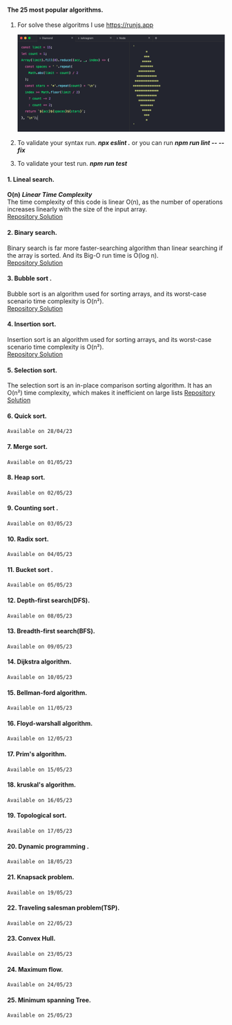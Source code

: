 #### The 25 most popular algorithms.
1. For solve these algoritms I use https://runjs.app
 
    ![run js](https://github.com/ramirez456/algorithms/blob/main/software.png?raw=true)

2. To validate your syntax run.
    ***npx eslint .***
    or you can run 
    ***npm run lint -- --fix***
3. To validate your test run.
    ***npm run test***

#### 1. Lineal search.
    
__O(n)__  ***Linear Time Complexity*** <br/>
    The time complexity of this code is linear O(n), as the number of operations increases linearly with the size of the input array.<br/>
[Repository Solution](https://github.com/ramirez456/algorithms/blob/main/algorithms/lineal_search.ts)

#### 2. Binary search.
Binary search is far more faster-searching algorithm than linear searching if the array is sorted. And its Big-O run time is O(log n).<br/>
[Repository Solution](https://github.com/ramirez456/algorithms/blob/main/algorithms/binary_seach.ts)
#### 3. Bubble sort .
Bubble sort is an algorithm used for sorting arrays, and its worst-case scenario time complexity is O(n&sup2;).<br/>
[Repository Solution](https://github.com/ramirez456/algorithms/blob/main/algorithms/bubble_sort.ts)
#### 4. Insertion sort.
Insertion sort is an algorithm used for sorting arrays, and its worst-case scenario time complexity is O(n&sup2;).<br/>
[Repository Solution](https://github.com/ramirez456/algorithms/blob/main/algorithms/insert_sort.ts)
#### 5. Selection sort.
The selection sort is an in-place comparison sorting algorithm. It has an O(n&sup2;) time complexity, which makes it inefficient on large lists
[Repository Solution](https://github.com/ramirez456/algorithms/blob/main/algorithms/selection_sort.ts)
#### 6. Quick sort.
    Available on 28/04/23
#### 7. Merge sort.
    Available on 01/05/23
#### 8. Heap sort.
    Available on 02/05/23
#### 9. Counting sort .
    Available on 03/05/23
#### 10. Radix sort.
    Available on 04/05/23
#### 11. Bucket sort .
    Available on 05/05/23
#### 12. Depth-first search(DFS).
    Available on 08/05/23
#### 13. Breadth-first search(BFS).
    Available on 09/05/23
#### 14. Dijkstra algorithm.
    Available on 10/05/23
#### 15. Bellman-ford algorithm.
    Available on 11/05/23
#### 16. Floyd-warshall algorithm.
    Available on 12/05/23
#### 17. Prim's algorithm.
    Available on 15/05/23
#### 18. kruskal's algorithm.
    Available on 16/05/23
#### 19. Topological sort.
    Available on 17/05/23
#### 20. Dynamic programming .
    Available on 18/05/23
#### 21. Knapsack problem.
    Available on 19/05/23
#### 22. Traveling salesman problem(TSP).
    Available on 22/05/23
#### 23. Convex  Hull.
    Available on 23/05/23
#### 24. Maximum flow.
    Available on 24/05/23
#### 25. Minimum spanning Tree.
    Available on 25/05/23

